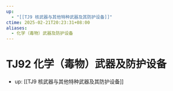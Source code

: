 ```yaml
---
up:
  - "[[TJ9 核武器与其他特种武器及其防护设备]]"
ctime: 2025-02-21T20:23:31+08:00
aliases:
  - 化学（毒物）武器及防护设备
---
```


# TJ92 化学（毒物）武器及防护设备

- up: [[TJ9 核武器与其他特种武器及其防护设备]]
